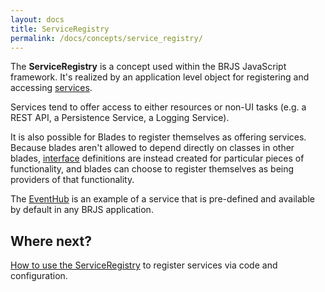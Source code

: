 ```yaml
---
layout: docs
title: ServiceRegistry
permalink: /docs/concepts/service_registry/
---
```


The **ServiceRegistry** is a concept used within the BRJS JavaScript framework. It's realized by an application level object for registering and accessing [services](/docs/concepts/services/).

Services tend to offer access to either resources or non-UI tasks (e.g. a REST API, a Persistence Service, a Logging Service).

It is also possible for Blades to register themselves as offering services. Because blades aren't allowed to depend directly on classes in other blades, [interface](/docs/concepts/interfaces/) definitions are instead created for particular pieces of functionality, and blades can choose to register themselves as being providers of that functionality.

The [EventHub](/docs/concepts/event_hub/) is an example of a service that is pre-defined and available by default in any BRJS application.

## Where next?

[How to use the ServiceRegistry](/docs/use/service_registry) to register services via code and configuration.
